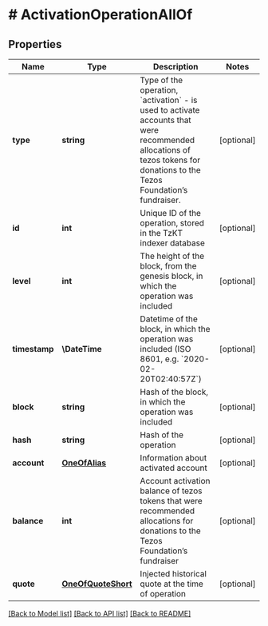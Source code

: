 # # ActivationOperationAllOf

## Properties

Name | Type | Description | Notes
------------ | ------------- | ------------- | -------------
**type** | **string** | Type of the operation, &#x60;activation&#x60; - is used to activate accounts that were recommended allocations of tezos tokens for donations to the Tezos Foundation’s fundraiser. | [optional]
**id** | **int** | Unique ID of the operation, stored in the TzKT indexer database | [optional]
**level** | **int** | The height of the block, from the genesis block, in which the operation was included | [optional]
**timestamp** | **\DateTime** | Datetime of the block, in which the operation was included (ISO 8601, e.g. &#x60;2020-02-20T02:40:57Z&#x60;) | [optional]
**block** | **string** | Hash of the block, in which the operation was included | [optional]
**hash** | **string** | Hash of the operation | [optional]
**account** | [**OneOfAlias**](OneOfAlias.md) | Information about activated account | [optional]
**balance** | **int** | Account activation balance of tezos tokens that were recommended allocations for donations to the Tezos Foundation’s fundraiser | [optional]
**quote** | [**OneOfQuoteShort**](OneOfQuoteShort.md) | Injected historical quote at the time of operation | [optional]

[[Back to Model list]](../../README.md#models) [[Back to API list]](../../README.md#endpoints) [[Back to README]](../../README.md)
